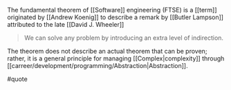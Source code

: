 The fundamental theorem of [[Software]] engineering (FTSE) is a [[term]] originated by [[Andrew Koenig]] to describe a remark by [[Butler Lampson]] attributed to the late [[David J. Wheeler]]

> We can solve any problem by introducing an extra level of indirection.

The theorem does not describe an actual theorem that can be proven; rather, it is a general principle for managing [[Complex|complexity]] through [[carreer/development/programming/Abstraction|Abstraction]].

#quote
